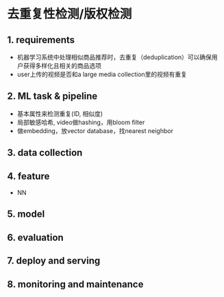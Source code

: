 # 去重复性检测/版权检测

## 1. requirements

- 机器学习系统中处理相似商品推荐时，去重复（deduplication）可以确保用户获得多样化且相关的商品选项
- user上传的视频是否和a large media collection里的视频有重复


## 2. ML task & pipeline
- 基本属性来检测重复(ID, 相似度)
- 局部敏感哈希, video做hashing，用bloom filter
- 做embedding，放vector database，找nearest neighbor


## 3. data collection


## 4. feature
- NN


## 5. model


## 6. evaluation


## 7. deploy and serving


## 8. monitoring and maintenance
